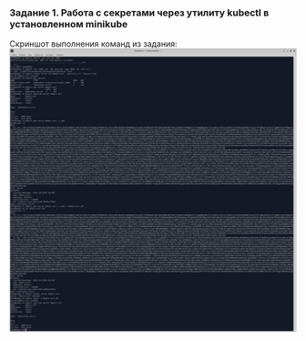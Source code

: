 ### Задание 1. Работа с секретами через утилиту kubectl в установленном minikube

Скриншот выполнения команд из задания:
![Задание 1](https://github.com/shhhowtime/devops-netology-markov/blob/main/14.1/1.png)